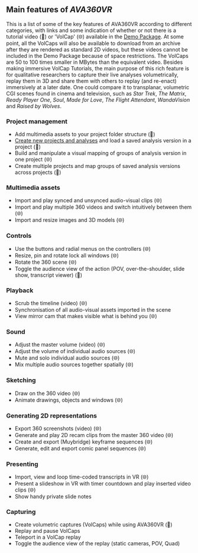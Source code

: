 ## Main features of _AVA360VR_

This is a list of some of the key features of AVA360VR according to different categories, with links and some indication of whether or not there is a tutorial video (📼) or 'VolCap' (🌐) available in the [Demo Package](demo.md).
At some point, all the VolCaps will also be available to download from an archive after they are rendered as standard 2D videos, but these videos cannot be included in the Demo Package because of space restrictions.
The VolCaps are 50 to 100 times smaller in MBytes than the equivalent video.
Besides making immersive VolCap Tutorials, the main purpose of this rich feature is for qualitative researchers to capture their live analyses volumetrically, replay them in 3D and share them with others to replay (and re-enact) immersively at a later date.
One could compare it to transplanar, volumetric CGI scenes found in cinema and television, such as _Star Trek_, _The Matrix_, _Ready Player One_, _Soul_, _Made for Love_, _The Flight Attendant_, _WandaVision_ and _Raised by Wolves_.

### Project management

- Add multimedia assets to your project folder structure (📼)
- [Create new projects and analyses](project.md) and load a saved analysis version in a project (📼)
- Build and manipulate a visual mapping of groups of analysis version in one project (🌐)
- Create multiple projects and map groups of saved analysis versions across projects (📼)

### Multimedia assets

- Import and play synced and unsynced audio-visual clips (🌐)
- Import and play multiple 360 videos and switch intuitively between them (🌐)
- Import and resize images and 3D models (🌐)

### Controls

- Use the buttons and radial menus on the controllers (🌐)
- Resize, pin and rotate lock all windows (🌐)
- Rotate the 360 scene (🌐)
- Toggle the audience view of the action (POV, over-the-shoulder, slide show, transcript viewer) (📼)

### Playback

- Scrub the timeline (video) (🌐)
- Synchronisation of all audio-visual assets imported in the scene
- View mirror cam that makes visible what is behind you (🌐)

### Sound

- Adjust the master volume (video) (🌐)
- Adjust the volume of individual audio sources (🌐)
- Mute and solo individual audio sources (🌐)
- Mix multiple audio sources together spatially (🌐)

### Sketching

- Draw on the 360 video (🌐)
- Animate drawings, objects and windows (🌐)

### Generating 2D representations

- Export 360 screenshots (video) (🌐)
- Generate and play 2D recam clips from the master 360 video (🌐)
- Create and export (Muybridge) keyframe sequences (🌐)
- Generate, edit and export comic panel sequences (🌐)

### Presenting

- Import, view and loop time-coded transcripts in VR (🌐)
- Present a slideshow in VR with timer countdown and play inserted video clips (🌐)
- Show handy private slide notes

### Capturing

- Create volumetric captures (VolCaps) while using AVA360VR (📼)
- Replay and pause VolCaps
- Teleport in a VolCap replay
- Toggle the audience view of the replay (static cameras, POV, Quad)
